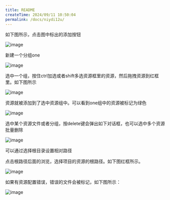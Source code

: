 ```yaml
---
title: README
createTime: 2024/09/11 10:50:04
permalink: /docs/niydi12u/
---
```


如下图所示，点击图中标出的添加按钮

![image](6.png)

新建一个分组one

![image](7.PNG)

选中一个组，按住ctrl加选或者shift多选资源框里的资源，然后拖拽资源到红框里。如下图所示

![image](8.png)

资源就被添加到了选中资源组中。可以看到one组中的资源被标记为绿色

![image](9.PNG)

选中某个资源文件或者分组，按delete键会弹出如下对话框，也可以选中多个资源批量删除

![image](10.PNG)

可以通过选择根目录设置相对路径

点击根路径后面的浏览，选择项目的资源的根路径。如下图红框所示。

![image](14.png)

如果有资源配置错误，错误的文件会被标记，如下图所示：

![image](35.PNG)
